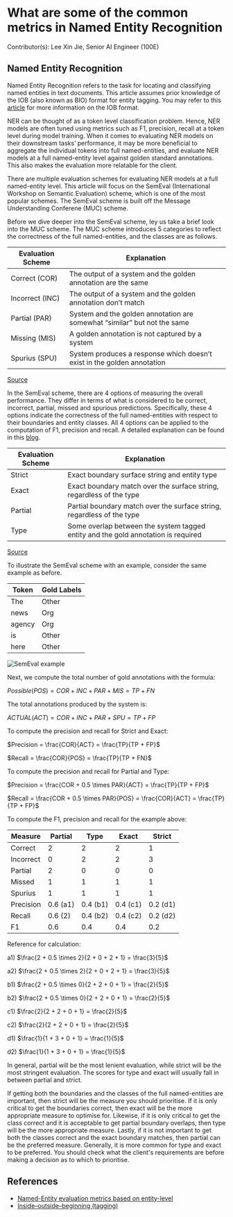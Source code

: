 # What are some of the common metrics in Named Entity Recognition

Contributor(s): Lee Xin Jie, Senior AI Engineer (100E)

## Named Entity Recognition
Named Entity Recognition refers to the task for locating and classifying named entities in text documents. This article assumes prior knowledge of the IOB (also known as BIO) format for entity tagging. You may refer to this [article](https://en.wikipedia.org/wiki/Inside–outside–beginning_(tagging)) for more information on the IOB format.

NER can be thought of as a token level classification problem. Hence, NER models are often tuned using metrics such as F1, precision, recall at a token level during model training. When it comes to evaluating NER models on their downstream tasks’ performance, it may be more beneficial to aggregate the individual tokens into full named-entities, and evaluate NER models at a full named-entity level against golden standard annotations. This also makes the evaluation more relatable for the client.

There are multiple evaluation schemes for evaluating NER models at a full named-entity level. This article will focus on the SemEval (International Workshop on Semantic Evaluation) scheme, which is one of the most popular schemes. The SemEval scheme is built off the Message Understanding Conferene (MUC) scheme.

Before we dive deeper into the SemEval scheme, ley us take a brief look into the MUC scheme. The MUC scheme introduces 5 categories to reflect the correctness of the full named-entities, and the classes are as follows.

| Evaluation Scheme | Explanation |
|-------------------|-------------|
| Correct (COR) | The output of a system and the golden annotation are the same |
| Incorrect (INC) | The output of a system and the golden annotation don’t match |
| Partial (PAR) | System and the golden annotation are somewhat “similar” but not the same |
| Missing (MIS) | A golden annotation is not captured by a system |
| Spurius (SPU) | System produces a response which doesn’t exist in the golden annotation |
[Source](https://www.davidsbatista.net/blog/2018/05/09/Named_Entity_Evaluation/)

In the SemEval scheme, there are 4 options of measuring the overall performance. They differ in terms of what is considered to be correct, incorrect, partial, missed and spurious predictions. Specifically, these 4 options indicate the correctness of the full named-entities with respect to their boundaries and entity classes. All 4 options can be applied to the computation of F1, precision and recall. A detailed explanation can be found in this [blog](https://www.davidsbatista.net/blog/2018/05/09/Named_Entity_Evaluation/). 

| Evaluation Scheme | Explanation |
|-------------------|-------------|
| Strict | Exact boundary surface string and entity type |
| Exact | Exact boundary match over the surface string, regardless of the type |
| Partial | Partial boundary match over the surface string, regardless of the type |
| Type | Some overlap between the system tagged entity and the gold annotation is required |
[Source](https://www.davidsbatista.net/blog/2018/05/09/Named_Entity_Evaluation/)

To illustrate the SemEval scheme with an example, consider the same example as before.

| Token | Gold Labels |
|-------|-------------|
| The | Other |
| news | Org |
| agency | Org |
| is | Other |
| here | Other |

![SemEval example](../assets/images/diagrams/semeval_example.png)

Next, we compute the total number of gold annotations with the formula:

$Possible (POS) = COR + INC + PAR + MIS = TP + FN$

The total annotations produced by the system is:

$ACTUAL (ACT) = COR + INC + PAR + SPU = TP + FP$

To compute the precision and recall for Strict and Exact:

$Precision = \frac{COR}{ACT} = \frac{TP}{TP + FP}$

$Recall = \frac{COR}{POS} = \frac{TP}{TP + FN}$

To compute the precision and recall for Partial and Type:

$Precision = \frac{COR + 0.5 \times PAR}{ACT} = \frac{TP}{TP + FP}$

$Recall = \frac{COR + 0.5 \times PAR}{POS} =  \frac{COR}{ACT} = \frac{TP}{TP + FP}$

To compute the F1, precision and recall for the example above:

| Measure | Partial | Type | Exact | Strict |
|---------|---------|------|-------|--------|
| Correct | 2 | 2 | 2 | 1 |
| Incorrect | 0 | 2 | 2 | 3 |
| Partial | 2 | 0 | 0 | 0 |
| Missed | 1 | 1 | 1 | 1 |
| Spurius | 1 | 1 | 1 | 1 |
| Precision | 0.6 (a1) | 0.4 (b1) | 0.4 (c1) | 0.2 (d1) |
| Recall | 0.6 (2) | 0.4 (b2) | 0.4 (c2) | 0.2 (d2) |
| F1 | 0.6 | 0.4 | 0.4 | 0.2 |

Reference for calculation:

a1) $\frac{2 + 0.5 \times 2}{2 + 0 + 2 + 1} = \frac{3}{5}$

a2) $\frac{2 + 0.5 \times 2}{2 + 0 + 2 + 1} = \frac{3}{5}$

b1) $\frac{2 + 0.5 \times 0}{2 + 2 + 0 + 1} = \frac{2}{5}$

b2) $\frac{2 + 0.5 \times 0}{2 + 2 + 0 + 1} = \frac{2}{5}$

c1) $\frac{2}{2 + 2 + 0 + 1} = \frac{2}{5}$

c2) $\frac{2}{2 + 2 + 0 + 1} = \frac{2}{5}$

d1) $\frac{1}{1 + 3 + 0 + 1} = \frac{1}{5}$

d2) $\frac{1}{1 + 3 + 0 + 1} = \frac{1}{5}$

In general, partial will be the most lenient evaluation, while strict will be the most stringent evaluation. The scores for type and exact will usually fall in between partial and strict. 

If getting both the boundaries and the classes of the full named-entities are important, then strict will be the measure you should prioritise. If it is only critical to get the boundaries correct, then exact will be the more appropriate measure to optimise for. Likewise, if it is only critical to get the class correct and it is acceptable to get partial boundary overlaps, then type will be the more appropriate measure. Lastly, if it is not important to get both the classes correct and the exact boundary matches, then partial can be the preferred measure. Generally, it is more common for type and exact to be preferred. You should check what the client's requirements are before making a decision as to which to prioritise.

## References
- [Named-Entity evaluation metrics based on entity-level](https://www.davidsbatista.net/blog/2018/05/09/Named_Entity_Evaluation/)
- [Inside–outside–beginning (tagging)](https://en.wikipedia.org/wiki/Inside–outside–beginning_(tagging))